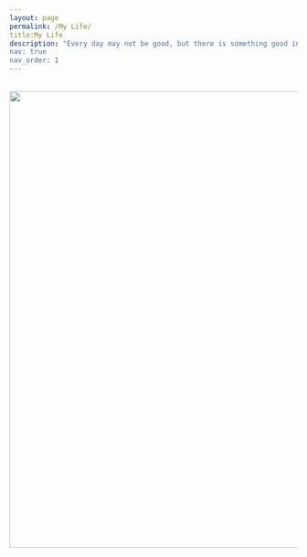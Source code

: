```yaml
---
layout: page
permalink: /My Life/
title:My Life
description: "Every day may not be good, but there is something good in every day
nav: true
nav_order: 1
---
```





<br>
<a href="https://github.com/SocratesClub/SocratesClub.github.io/edit/master/_pages/publications.md">
  <img src="https://user-images.githubusercontent.com/543384/192227995-fdb3a693-2f68-4dc4-b9bd-06053066322f.png" width = "800" align="middle" />
</a>
<br>
